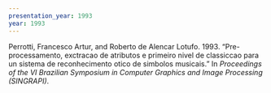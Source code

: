 ```yaml
---
presentation_year: 1993
year: 1993
---
```


Perrotti, Francesco Artur, and Roberto de Alencar Lotufo. 1993. “Pre-processamento, exctracao de atributos e primeiro nivel de classiccao para un sistema de reconhecimento otico de simbolos musicais.” In <i>Proceedings of the VI Brazilian Symposium in Computer Graphics and Image Processing (SINGRAPI)</i>.